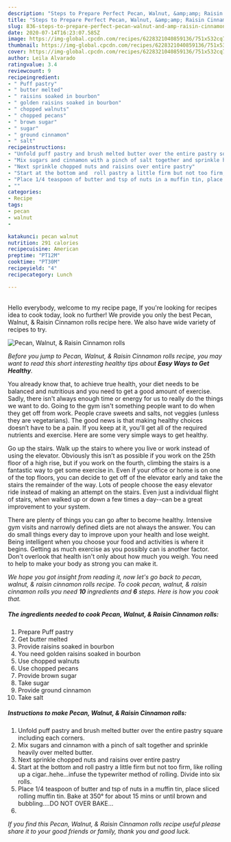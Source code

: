 ```yaml
---
description: "Steps to Prepare Perfect Pecan, Walnut, &amp;amp; Raisin Cinnamon rolls"
title: "Steps to Prepare Perfect Pecan, Walnut, &amp;amp; Raisin Cinnamon rolls"
slug: 836-steps-to-prepare-perfect-pecan-walnut-and-amp-raisin-cinnamon-rolls
date: 2020-07-14T16:23:07.585Z
image: https://img-global.cpcdn.com/recipes/6228321040859136/751x532cq70/pecan-walnut-raisin-cinnamon-rolls-recipe-main-photo.jpg
thumbnail: https://img-global.cpcdn.com/recipes/6228321040859136/751x532cq70/pecan-walnut-raisin-cinnamon-rolls-recipe-main-photo.jpg
cover: https://img-global.cpcdn.com/recipes/6228321040859136/751x532cq70/pecan-walnut-raisin-cinnamon-rolls-recipe-main-photo.jpg
author: Leila Alvarado
ratingvalue: 3.4
reviewcount: 9
recipeingredient:
- " Puff pastry"
- " butter melted"
- " raisins soaked in bourbon"
- " golden raisins soaked in bourbon"
- " chopped walnuts"
- " chopped pecans"
- " brown sugar"
- " sugar"
- " ground cinnamon"
- " salt"
recipeinstructions:
- "Unfold puff pastry and brush melted butter over the entire pastry square including each corners."
- "Mix sugars and cinnamon with a pinch of salt together and sprinkle heavily over melted butter."
- "Next sprinkle chopped nuts and raisins over entire pastry"
- "Start at the bottom and  roll pastry a little firm but not too firm, like rolling up a cigar..hehe...infuse the typewriter method of rolling. Divide into six rolls."
- "Place 1/4 teaspoon of butter and tsp of nuts in a muffin tin, place sliced rolling muffin tin. Bake at 350° for about 15 mins or until brown and bubbling....DO NOT OVER BAKE..."
- ""
categories:
- Recipe
tags:
- pecan
- walnut
- 

katakunci: pecan walnut  
nutrition: 291 calories
recipecuisine: American
preptime: "PT12M"
cooktime: "PT30M"
recipeyield: "4"
recipecategory: Lunch

---
```

<br>
Hello everybody, welcome to my recipe page, If you're looking for recipes idea to cook today, look no further! We provide you only the best Pecan, Walnut, &amp; Raisin Cinnamon rolls recipe here. We also have wide variety of recipes to try.
<br>


![Pecan, Walnut, &amp; Raisin Cinnamon rolls](https://img-global.cpcdn.com/recipes/6228321040859136/751x532cq70/pecan-walnut-raisin-cinnamon-rolls-recipe-main-photo.jpg)

<i>Before you jump to Pecan, Walnut, &amp; Raisin Cinnamon rolls recipe, you may want to read this short interesting healthy tips about <strong>Easy Ways to Get Healthy</strong>.</i>

You already know that, to achieve true health, your diet needs to be balanced and nutritious and you need to get a good amount of exercise. Sadly, there isn't always enough time or energy for us to really do the things we want to do. Going to the gym isn't something people want to do when they get off from work. People crave sweets and salts, not veggies (unless they are vegetarians). The good news is that making healthy choices doesn’t have to be a pain. If you keep at it, you'll get all of the required nutrients and exercise. Here are some very simple ways to get healthy.

Go up the stairs. Walk up the stairs to where you live or work instead of using the elevator. Obviously this isn’t as possible if you work on the 25th floor of a high rise, but if you work on the fourth, climbing the stairs is a fantastic way to get some exercise in. Even if your office or home is on one of the top floors, you can decide to get off of the elevator early and take the stairs the remainder of the way. Lots of people choose the easy elevator ride instead of making an attempt on the stairs. Even just a individual flight of stairs, when walked up or down a few times a day--can be a great improvement to your system. 

There are plenty of things you can go after to become healthy. Intensive gym visits and narrowly defined diets are not always the answer. You can do small things every day to improve upon your health and lose weight. Being intelligent when you choose your food and activities is where it begins. Getting as much exercise as you possibly can is another factor. Don't overlook that health isn't only about how much you weigh. You need to help to make your body as strong you can make it. 


<i>We hope you got insight from reading it, now let's go back to pecan, walnut, &amp; raisin cinnamon rolls recipe. To cook pecan, walnut, &amp; raisin cinnamon rolls you need <strong>10</strong> ingredients and <strong>6</strong> steps. Here is how you cook that.
</i>

##### The ingredients needed to cook Pecan, Walnut, &amp; Raisin Cinnamon rolls:

1. Prepare  Puff pastry
1. Get  butter melted
1. Provide  raisins soaked in bourbon
1. You need  golden raisins soaked in bourbon
1. Use  chopped walnuts
1. Use  chopped pecans
1. Provide  brown sugar
1. Take  sugar
1. Provide  ground cinnamon
1. Take  salt


##### Instructions to make Pecan, Walnut, &amp; Raisin Cinnamon rolls:

1. Unfold puff pastry and brush melted butter over the entire pastry square including each corners.
1. Mix sugars and cinnamon with a pinch of salt together and sprinkle heavily over melted butter.
1. Next sprinkle chopped nuts and raisins over entire pastry
1. Start at the bottom and  roll pastry a little firm but not too firm, like rolling up a cigar..hehe...infuse the typewriter method of rolling. Divide into six rolls.
1. Place 1/4 teaspoon of butter and tsp of nuts in a muffin tin, place sliced rolling muffin tin. Bake at 350° for about 15 mins or until brown and bubbling....DO NOT OVER BAKE...
1. 


<i>If you find this Pecan, Walnut, &amp; Raisin Cinnamon rolls recipe useful please share it to your good friends or family, thank you and good luck.</i>

